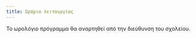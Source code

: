 ```yaml
---
title: Ωράριο λειτουργίας
---
```

Το ωρολόγιο πρόγραμμα θα αναρτηθεί από την διεύθυνση του σχολείου.
